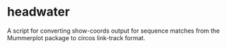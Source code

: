 headwater
=========

A script for converting show-coords output for sequence matches from the Mummerplot package to circos link-track format.
